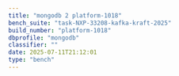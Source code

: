 ```yaml
---
title: "mongodb 2 platform-1018"
bench_suite: "task-NXP-33208-kafka-kraft-2025"
build_number: "platform-1018"
dbprofile: "mongodb"
classifier: ""
date: 2025-07-11T21:12:01
type: "bench"
---
```

